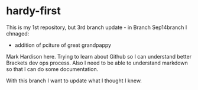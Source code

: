 # hardy-first
This is my 1st repository, but 3rd branch update - in Branch Sep14branch I chnaged:
- addition of pciture of great grandpappy

Mark Hardison here. Trying to learn about Github so I can understand better Brackets dev ops process.
Also I need to be able to understand markdown so that I can do some documentation.

With this branch I want to update what I thought I knew.
